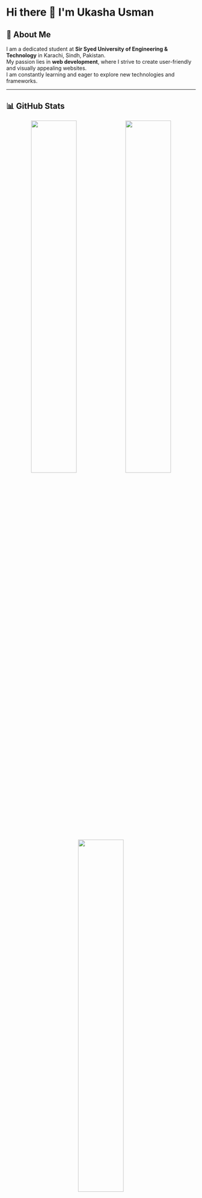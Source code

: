 # Hi there 👋 I'm Ukasha Usman  

## 🚀 About Me  
I am a dedicated student at **Sir Syed University of Engineering & Technology** in Karachi, Sindh, Pakistan.  
My passion lies in **web development**, where I strive to create user-friendly and visually appealing websites.  
I am constantly learning and eager to explore new technologies and frameworks.  

---

## 📊 GitHub Stats  

<div align="center">
  <img src="https://github-readme-stats.vercel.app/api?username=YourGitHubUsername&show_icons=true&theme=dark&count_private=true" width="49%" />
  <img src="https://github-readme-streak-stats.herokuapp.com/?user=YourGitHubUsername&theme=dark" width="49%" />
</div>

<div align="center">
  <img src="https://github-readme-stats.vercel.app/api/top-langs/?username=YourGitHubUsername&layout=compact&theme=dark" width="49%" />
</div>

---

## 🛠️ Languages and Tools  

<div align="center">
  <img src="https://img.shields.io/badge/HTML5-E34F26?style=flat&logo=html5&logoColor=white" />
  <img src="https://img.shields.io/badge/CSS3-1572B6?style=flat&logo=css3&logoColor=white" />
  <img src="https://img.shields.io/badge/JavaScript-F7DF1E?style=flat&logo=javascript&logoColor=black" />
  <img src="https://img.shields.io/badge/React-61DAFB?style=flat&logo=react&logoColor=black" />
  <img src="https://img.shields.io/badge/Bootstrap-7952B3?style=flat&logo=bootstrap&logoColor=white" />
  <img src="https://img.shields.io/badge/Git-F05032?style=flat&logo=git&logoColor=white" />
  <img src="https://img.shields.io/badge/GitHub-181717?style=flat&logo=github&logoColor=white" />
</div>

---

## 🔗 Connect with Me  

<p align="center">
  <a href="https://www.linkedin.com/in/ukashausman/">
    <img src="https://img.shields.io/badge/LinkedIn-blue?style=flat&logo=linkedin" />
  </a>
</p>

---

## 🎯 Fun Facts  
- 🚀 I love exploring new web technologies and experimenting with design.  
- 🎨 Passionate about creating visually appealing websites.  
- 💡 Always eager to learn and improve!  



